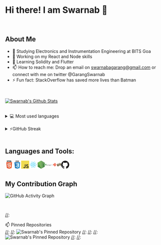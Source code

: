 # Hi there! I am Swarnab 👋
<br />

## About Me

- 📖 Studying Electronics and Instrumentation Engineering at BITS Goa
- 🔭 Working on my React and Node skills
- 🌱 Learning Solidity and Flutter
- 📫 How to reach me: Drop an email on swarnabagarang@gmail.com or connect with me on twitter @GarangSwarnab
- ⚡ Fun fact: StackOverflow has saved more lives than Batman

<br />

  <a href="https://github.com/swarnabgarang"><img alt="Swarnab's Github Stats" src="https://github-readme-stats.vercel.app/api?username=swarnabgarang&show_icons=true&count_private=true&locale=en&layout=compact&theme=tokyonight" /></a>

<br />
<details> 
  <summary>💻 Most used languages</summary>
  <br/>
  <a href="https://github.com/swarnabgarang"><img alt="Swarnab's Top Languages" src="https://github-readme-stats.vercel.app/api/top-langs/?username=swarnabgarang&langs_count=5&theme=tokyonight" /></a>
  <br/>
  <b>Note:</b> This chart is only a metric of which languages my public code on GitHub consists of and does not reflect my experience or skill level.
</details>

<br />

<details>
  <summary>⚡GitHub Streak</summary>
  <br/>
  <a href="https://github.com/swarnabgarang"><img alt="Swarnab's GitHub Streak" src="https://github-readme-streak-stats.herokuapp.com/?user=swarnabgarang&theme=tokyonight" /></a>
</details>

<br />

## Languages and Tools:

<img align="left" alt="HTML5" width="26px" src="https://raw.githubusercontent.com/github/explore/80688e429a7d4ef2fca1e82350fe8e3517d3494d/topics/html/html.png" />
<img align="left" alt="CSS3" width="26px" src="https://raw.githubusercontent.com/github/explore/80688e429a7d4ef2fca1e82350fe8e3517d3494d/topics/css/css.png" />
<img align="left" alt="JavaScript" width="26px" src="https://raw.githubusercontent.com/github/explore/80688e429a7d4ef2fca1e82350fe8e3517d3494d/topics/javascript/javascript.png" />
<img align="left" alt="React" width="26px" src="https://raw.githubusercontent.com/github/explore/80688e429a7d4ef2fca1e82350fe8e3517d3494d/topics/react/react.png" />
<img align="left" alt="Node.js" width="26px" src="https://raw.githubusercontent.com/github/explore/80688e429a7d4ef2fca1e82350fe8e3517d3494d/topics/nodejs/nodejs.png" />
<img align="left" alt="MongoDB" width="26px" src="https://raw.githubusercontent.com/github/explore/80688e429a7d4ef2fca1e82350fe8e3517d3494d/topics/mongodb/mongodb.png" />
<img align="left" alt="Git" width="26px" src="https://raw.githubusercontent.com/github/explore/80688e429a7d4ef2fca1e82350fe8e3517d3494d/topics/git/git.png" />
<img align="left" alt="GitHub" width="26px" src="https://raw.githubusercontent.com/github/explore/78df643247d429f6cc873026c0622819ad797942/topics/github/github.png" />

<br />
<br />

## My Contribution Graph

![GitHub Activity Graph](https://activity-graph.herokuapp.com/graph?username=swarnabgarang&theme=react-dark)

<br />


[//]: <details>
[//]:  <summary>📫 Pinned Repositories</summary>
[//]: <a href="https://github.com/swarnabgarang">
[//]:    <img alt="Swarnab's Pinned Repository" src="https://github-readme-stats.vercel.app/api/pin/?username=swarnabgarang&repo=foodict-frontend&theme=tokyonight" />
[//]:  </a>
[//]:  <a href="https://github.com/DenverCoder1/github-readme-streak-stats">
[//]:  <img alt="Swarnab's Pinned Repository" src="https://github-readme-stats.vercel.app/api/pin/?username=swarnabgarang&repo=foodict-backend&theme=tokyonight" />
[//]:  </a>
[//]: </details>

